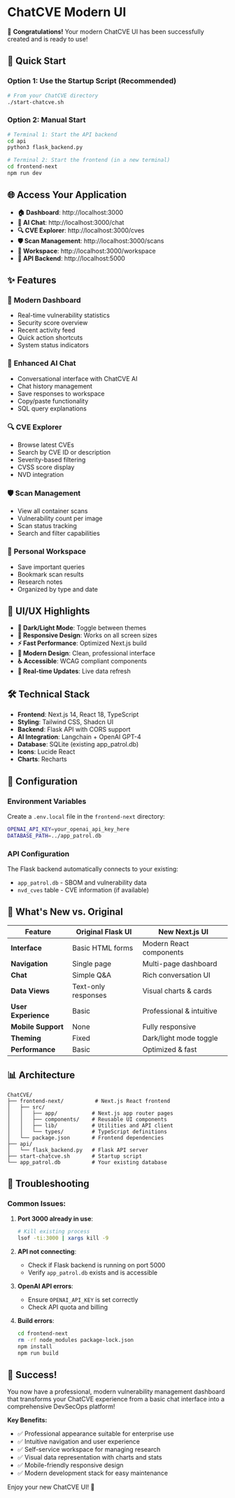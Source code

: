 # ChatCVE Modern UI

🎉 **Congratulations!** Your modern ChatCVE UI has been successfully created and is ready to use!

## 🚀 Quick Start

### Option 1: Use the Startup Script (Recommended)
```bash
# From your ChatCVE directory
./start-chatcve.sh
```

### Option 2: Manual Start
```bash
# Terminal 1: Start the API backend
cd api
python3 flask_backend.py

# Terminal 2: Start the frontend (in a new terminal)
cd frontend-next
npm run dev
```

## 🌐 Access Your Application

- **🏠 Dashboard**: http://localhost:3000
- **💬 AI Chat**: http://localhost:3000/chat  
- **🔍 CVE Explorer**: http://localhost:3000/cves
- **🛡️ Scan Management**: http://localhost:3000/scans
- **💾 Workspace**: http://localhost:3000/workspace
- **🔧 API Backend**: http://localhost:5000

## ✨ Features

### 🎯 **Modern Dashboard**
- Real-time vulnerability statistics
- Security score overview
- Recent activity feed
- Quick action shortcuts
- System status indicators

### 🤖 **Enhanced AI Chat**
- Conversational interface with ChatCVE AI
- Chat history management
- Save responses to workspace
- Copy/paste functionality
- SQL query explanations

### 🔍 **CVE Explorer** 
- Browse latest CVEs
- Search by CVE ID or description
- Severity-based filtering
- CVSS score display
- NVD integration

### 🛡️ **Scan Management**
- View all container scans
- Vulnerability count per image
- Scan status tracking
- Search and filter capabilities

### 💾 **Personal Workspace**
- Save important queries
- Bookmark scan results
- Research notes
- Organized by type and date

## 🎨 **UI/UX Highlights**

- **🌙 Dark/Light Mode**: Toggle between themes
- **📱 Responsive Design**: Works on all screen sizes
- **⚡ Fast Performance**: Optimized Next.js build
- **🎨 Modern Design**: Clean, professional interface
- **♿ Accessible**: WCAG compliant components
- **🔔 Real-time Updates**: Live data refresh

## 🛠 **Technical Stack**

- **Frontend**: Next.js 14, React 18, TypeScript
- **Styling**: Tailwind CSS, Shadcn UI
- **Backend**: Flask API with CORS support
- **AI Integration**: Langchain + OpenAI GPT-4
- **Database**: SQLite (existing app_patrol.db)
- **Icons**: Lucide React
- **Charts**: Recharts

## 🔧 **Configuration**

### Environment Variables
Create a `.env.local` file in the `frontend-next` directory:
```bash
OPENAI_API_KEY=your_openai_api_key_here
DATABASE_PATH=../app_patrol.db
```

### API Configuration
The Flask backend automatically connects to your existing:
- `app_patrol.db` - SBOM and vulnerability data
- `nvd_cves` table - CVE information (if available)

## 🎯 **What's New vs. Original**

| Feature | Original Flask UI | New Next.js UI |
|---------|------------------|----------------|
| **Interface** | Basic HTML forms | Modern React components |
| **Navigation** | Single page | Multi-page dashboard |
| **Chat** | Simple Q&A | Rich conversation UI |
| **Data Views** | Text-only responses | Visual charts & cards |
| **User Experience** | Basic | Professional & intuitive |
| **Mobile Support** | None | Fully responsive |
| **Theming** | Fixed | Dark/light mode toggle |
| **Performance** | Basic | Optimized & fast |

## 📊 **Architecture**

```
ChatCVE/
├── frontend-next/          # Next.js React frontend
│   ├── src/
│   │   ├── app/           # Next.js app router pages
│   │   ├── components/    # Reusable UI components
│   │   ├── lib/           # Utilities and API client
│   │   └── types/         # TypeScript definitions
│   └── package.json       # Frontend dependencies
├── api/
│   └── flask_backend.py   # Flask API server
├── start-chatcve.sh       # Startup script
└── app_patrol.db          # Your existing database
```

## 🚨 **Troubleshooting**

### Common Issues:

1. **Port 3000 already in use**:
   ```bash
   # Kill existing process
   lsof -ti:3000 | xargs kill -9
   ```

2. **API not connecting**:
   - Check if Flask backend is running on port 5000
   - Verify `app_patrol.db` exists and is accessible

3. **OpenAI API errors**:
   - Ensure `OPENAI_API_KEY` is set correctly
   - Check API quota and billing

4. **Build errors**:
   ```bash
   cd frontend-next
   rm -rf node_modules package-lock.json
   npm install
   npm run build
   ```

## 🎉 **Success!**

You now have a professional, modern vulnerability management dashboard that transforms your ChatCVE experience from a basic chat interface into a comprehensive DevSecOps platform!

**Key Benefits:**
- ✅ Professional appearance suitable for enterprise use
- ✅ Intuitive navigation and user experience  
- ✅ Self-service workspace for managing research
- ✅ Visual data representation with charts and stats
- ✅ Mobile-friendly responsive design
- ✅ Modern development stack for easy maintenance

Enjoy your new ChatCVE UI! 🚀


